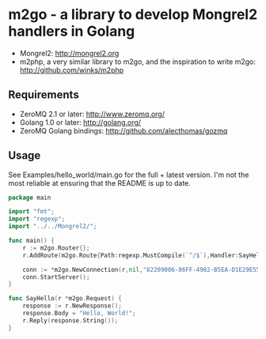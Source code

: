 m2go - a library to develop Mongrel2 handlers in Golang
=======================================================

* Mongrel2: <http://mongrel2.org>
* m2php, a very similar library to m2go, and the inspiration to write m2go: <http://github.com/winks/m2php>

Requirements
------------

* ZeroMQ 2.1 or later: <http://www.zeromq.org/>
* Golang 1.0 or later: <http://golang.org/>
* ZeroMQ Golang bindings: <http://github.com/alecthomas/gozmq>

Usage
-----

See Examples/hello_world/main.go for the full + latest version. I'm not the most reliable at ensuring that the README is up to date.

```go
package main

import "fmt";
import "regexp";
import "../../Mongrel2/";

func main() {
    r := m2go.Router{};
    r.AddRoute(m2go.Route{Path:regexp.MustCompile(`^/$`),Handler:SayHello});

    conn := *m2go.NewConnection(r,nil,"82209006-86FF-4982-B5EA-D1E29E55D481", "tcp://127.0.0.1:9997", "tcp://127.0.0.1:9996");
    conn.StartServer();
}

func SayHello(r *m2go.Request) {
    response := r.NewResponse();
    response.Body = "Hello, World!";
    r.Reply(response.String());
}
```

